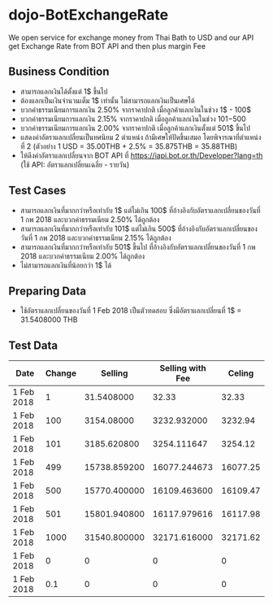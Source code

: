 # dojo-BotExchangeRate

We open service for exchange money from Thai Bath to USD
and our API get Exchange Rate from BOT API and then plus margin Fee

## Business Condition
- สามารถแลกเงินได้ตั้งแต่ 1$ ขึ้นไป
- ต้องแลกเป็นเงินจำนวนเต็ม 1$ เท่านั้น ไม่สามารถแลกเงินเป็นเศษได้
- บวกค่าธรรมเนียมการแลกเงิน 2.50% จากราคาปกติ เมื่อลูกค้าแลกเงินในช่วง 1$ - 100$
- บวกค่าธรรมเนียมการแลกเงิน 2.15% จากราคาปกติ เมื่อลูกค้าแลกเงินในช่วง 101$-500$
- บวกค่าธรรมเนียมการแลกเงิน 2.00% จากราคาปกติ เมื่อลูกค้าแลกเงินตั้งแต่ 501$ ขึ้นไป
- แสดงค่าอัตราแลกเปลี่ยนเป็นทศนิยม 2 ตำแหน่ง ถ้ามีเศษให้ปัดขึ้นเสมอ โดยพิจารณาที่ตำแหน่งที่ 2 (ตัวอย่าง 1 USD = 35.00THB + 2.5% = 35.875THB = 35.88THB)
- ให้ดึงค่าอัตราแลกเปลี่ยนจาก BOT API ที่ https://iapi.bot.or.th/Developer?lang=th (ใช้ API: อัตราแลกเปลี่ยนเฉลี่ย - รายวัน)

## Test Cases
- สามารถแลกเงินที่มากกว่าหรือเท่ากับ 1$ แต่ไม่เกิน 100$ ที่อ้างอิงกับอัตราแลกเปลี่ยนของวันที่ 1 กพ 2018 และบวกค่าธรรมเนียม 2.50% ได้ถูกต้อง
- สามารถแลกเงินที่มากกว่าหรือเท่ากับ 101$ แต่ไม่เกิน 500$ ที่อ้างอิงกับอัตราแลกเปลี่ยนของวันที่ 1 กพ 2018 และบวกค่าธรรมเนียม 2.15% ได้ถูกต้อง
- สามารถแลกเงินที่มากกว่าหรือเท่ากับ 501$ ขึ้นไป ที่อ้างอิงกับอัตราแลกเปลี่ยนของวันที่ 1 กพ 2018 และบวกค่าธรรมเนียม 2.00% ได้ถูกต้อง
- ไม่สามารถแลกเงินที่น้อยกว่า 1$ ได้

## Preparing Data
- ใช้อัตราแลกเปลี่ยนของวันที่ 1 Feb 2018 เป็นตัวทดสอบ ซึ่งมีอัตราแลกเปลี่ยนที่ 1$ = 31.5408000 THB

## Test Data

|Date | Change | Selling | Selling with Fee | Celing |
|-----|--------|---------|------------------|--------|
| 1 Feb 2018 | 1 | 31.5408000 | 32.33 | 32.33 |
| 1 Feb 2018 | 100 | 3154.08000 | 3232.932000 | 3232.94 |
| 1 Feb 2018 | 101 | 3185.620800 | 3254.111647 | 3254.12 |
| 1 Feb 2018 | 499 | 15738.859200 | 16077.244673 | 16077.25 |
| 1 Feb 2018 | 500 | 15770.400000 | 16109.463600 | 16109.47 |
| 1 Feb 2018 | 501 | 15801.940800 | 16117.979616 | 16117.98 |
| 1 Feb 2018 | 1000 | 31540.800000 | 32171.616000 | 32171.62 |
| 1 Feb 2018 | 0 | 0 | 0 | 0 |
| 1 Feb 2018 | 0.1 | 0 | 0 | 0 |

